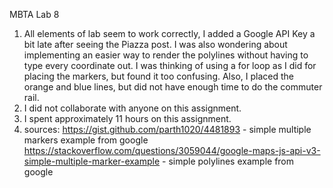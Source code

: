 MBTA Lab 8
1. All elements of lab seem to work correctly, I added a Google API Key a bit late after seeing the Piazza post. I was also wondering about implementing an easier way to render the polylines without having to type every coordinate out. I was thinking of using a for loop as I did for placing the markers, but found it too confusing. Also, I placed the orange and blue lines, but did not have enough time to do the commuter rail.
2. I did not collaborate with anyone on this assignment.
3. I spent approximately 11 hours on this assignment.
4. sources: 
https://gist.github.com/parth1020/4481893 - simple multiple markers example from google 
https://stackoverflow.com/questions/3059044/google-maps-js-api-v3-simple-multiple-marker-example - simple polylines example from google 
